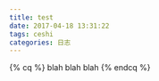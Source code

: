 ```yaml
---
title: test
date: 2017-04-18 13:31:22
tags: ceshi
categories: 日志
---
```

{% cq %} blah blah
 blah {% endcq %}
